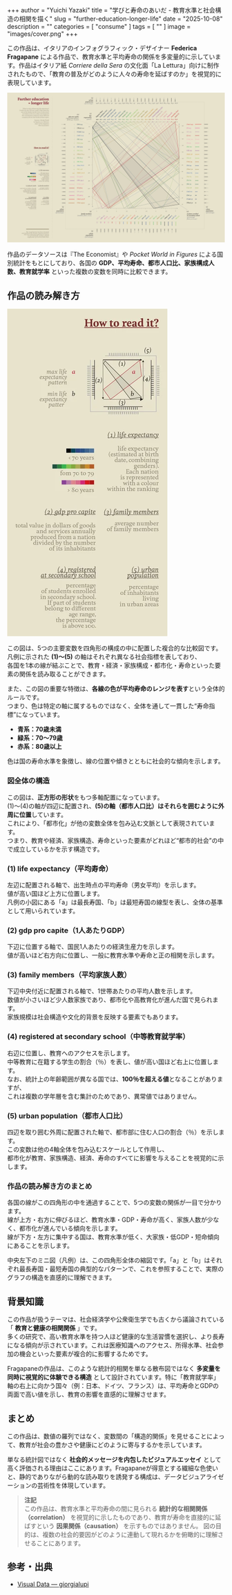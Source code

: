 +++
author = "Yuichi Yazaki"
title = "学びと寿命のあいだ - 教育水準と社会構造の相関を描く"
slug = "further-education-longer-life"
date = "2025-10-08"
description = ""
categories = [
    "consume"
]
tags = [
    ""
]
image = "images/cover.png"
+++

この作品は、イタリアのインフォグラフィック・デザイナー **Federica Fragapane** による作品で、教育水準と平均寿命の関係を多変量的に示しています。作品はイタリア紙 *Corriere della Sera* の文化面「La Lettura」向けに制作されたもので、「教育の普及がどのように人々の寿命を延ばすのか」を視覚的に表現しています。

<!--more-->

![Further Education = Longer Life](images/mainvisual.png)

作品のデータソースは『The Economist』や *Pocket World in Figures* による国別統計をもとにしており、各国の **GDP、平均寿命、都市人口比、家族構成人数、教育就学率** といった複数の変数を同時に比較できます。



## 作品の読み解き方

![凡例](images/legend.png)


この図は、5つの主要変数を四角形の構成の中に配置した複合的な比較図です。  
凡例に示された **(1)〜(5)** の軸はそれぞれ異なる社会指標を表しており、  
各国を1本の線が結ぶことで、教育・経済・家族構成・都市化・寿命といった要素の関係を読み取ることができます。  

また、この図の重要な特徴は、**各線の色が平均寿命のレンジを表す**という全体的ルールです。  
つまり、色は特定の軸に属するものではなく、全体を通して一貫した“寿命指標”になっています。

- **青系：70歳未満**  
- **緑系：70〜79歳**  
- **赤系：80歳以上**

色は国の寿命水準を象徴し、線の位置や傾きとともに社会的な傾向を示します。



### 図全体の構造
この図は、**正方形の形状**をもつ多軸配置になっています。  
(1)〜(4)の軸が四辺に配置され、**(5)の軸（都市人口比）はそれらを囲むように外周に位置**しています。  
これにより、「都市化」が他の変数全体を包み込む文脈として表現されています。  
つまり、教育や経済、家族構造、寿命といった要素がどれほど“都市的社会”の中で成立しているかを示す構造です。



### (1) life expectancy（平均寿命）
左辺に配置される軸で、出生時点の平均寿命（男女平均）を示します。  
値が高い国ほど上方に位置します。  
凡例の小図にある「a」は最長寿国、「b」は最短寿国の線型を表し、全体の基準として用いられています。



### (2) gdp pro capite（1人あたりGDP）
下辺に位置する軸で、国民1人あたりの経済生産力を示します。  
値が高いほど右方向に位置し、一般に教育水準や寿命と正の相関を示します。



### (3) family members（平均家族人数）
下辺中央付近に配置される軸で、1世帯あたりの平均人数を示します。  
数値が小さいほど少人数家族であり、都市化や高教育化が進んだ国で見られます。  
家族規模は社会構造や文化的背景を反映する要素でもあります。



### (4) registered at secondary school（中等教育就学率）
右辺に位置し、教育へのアクセスを示します。  
中等教育に在籍する学生の割合（％）を表し、値が高い国ほど右上に位置します。  
なお、統計上の年齢範囲が異なる国では、**100％を超える値**となることがありますが、  
これは複数の学年層を含む集計のためであり、異常値ではありません。



### (5) urban population（都市人口比）
四辺を取り囲む外周に配置された軸で、都市部に住む人口の割合（％）を示します。  
この変数は他の4軸全体を包み込むスケールとして作用し、  
都市化が教育、家族構造、経済、寿命のすべてに影響を与えることを視覚的に示します。



### 作品の読み解き方のまとめ

各国の線がこの四角形の中を通過することで、5つの変数の関係が一目で分かります。  
線が上方・右方に伸びるほど、教育水準・GDP・寿命が高く、家族人数が少なく、都市化が進んでいる傾向を示します。  
線が下方・左方に集中する国は、教育水準が低く、大家族・低GDP・短命傾向にあることを示します。

中央左下のミニ図（凡例）は、この四角形全体の縮図です。「a」と「b」はそれぞれ最長寿国・最短寿国の典型的なパターンで、これを参照することで、実際のグラフの構造を直感的に理解できます。


## 背景知識

この作品が扱うテーマは、社会経済学や公衆衛生学でも古くから議論されている「 **教育と健康の相関関係** 」です。  
多くの研究で、高い教育水準を持つ人ほど健康的な生活習慣を選択し、より長寿になる傾向が示されています。これは医療知識へのアクセス、所得水準、社会参加の機会といった要素が複合的に影響するためです。

Fragapaneの作品は、このような統計的相関を単なる散布図ではなく **多変量を同時に視覚的に体験できる構造** として設計されています。特に「教育就学率」軸の右上に向かう国々（例：日本、ドイツ、フランス）は、平均寿命とGDPの両面で高い値を示し、教育の影響を直感的に理解させます。



## まとめ

この作品は、数値の羅列ではなく、変数間の「構造的関係」を見せることによって、教育が社会の豊かさや健康にどのように寄与するかを示しています。

単なる統計図ではなく **社会的メッセージを内包したビジュアルエッセイ** として高く評価される理由はここにあります。Fragapaneが得意とする繊細な色使いと、静的でありながら動的な読み取りを誘発する構成は、データビジュアライゼーションの芸術性を体現しています。

> **注記**  
> この作品は、教育水準と平均寿命の間に見られる **統計的な相関関係（correlation）** を視覚的に示したものであり、教育が寿命を直接的に延ばすという **因果関係（causation）** を示すものではありません。
> 図の目的は、複数の社会的要因がどのように連動して現れるかを俯瞰的に理解させることにあります。

## 参考・出典
 
- [Visual Data — giorgialupi ](https://giorgialupi.com/lalettura)  
